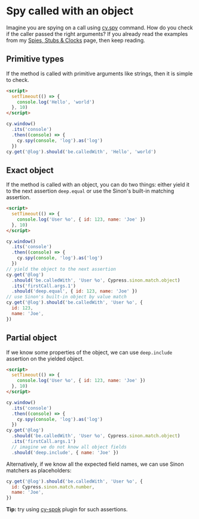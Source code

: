 # Spy called with an object

Imagine you are spying on a call using [cy.spy](https://on.cypress.io/spy) command. How do you check if the caller passed the right arguments? If you already read the examples from my [Spies, Stubs & Clocks](../commands/spies-stubs-clocks.md) page, then keep reading.

## Primitive types

If the method is called with primitive arguments like strings, then it is simple to check.

<!-- fiddle Primitive types -->

```html
<script>
  setTimeout(() => {
    console.log('Hello', 'world')
  }, 10)
</script>
```

```js
cy.window()
  .its('console')
  .then((console) => {
    cy.spy(console, 'log').as('log')
  })
cy.get('@log').should('be.calledWith', 'Hello', 'world')
```

<!-- fiddle-end -->

## Exact object

If the method is called with an object, you can do two things: either yield it to the next assertion `deep.equal` or use the Sinon's built-in matching assertion.

<!-- fiddle Exact object -->

```html
<script>
  setTimeout(() => {
    console.log('User %o', { id: 123, name: 'Joe' })
  }, 10)
</script>
```

```js
cy.window()
  .its('console')
  .then((console) => {
    cy.spy(console, 'log').as('log')
  })
// yield the object to the next assertion
cy.get('@log')
  .should('be.calledWith', 'User %o', Cypress.sinon.match.object)
  .its('firstCall.args.1')
  .should('deep.equal', { id: 123, name: 'Joe' })
// use Sinon's built-in object by value match
cy.get('@log').should('be.calledWith', 'User %o', {
  id: 123,
  name: 'Joe',
})
```

<!-- fiddle-end -->

## Partial object

If we know some properties of the object, we can use `deep.include` assertion on the yielded object.

<!-- fiddle Partial object -->

```html
<script>
  setTimeout(() => {
    console.log('User %o', { id: 123, name: 'Joe' })
  }, 10)
</script>
```

```js
cy.window()
  .its('console')
  .then((console) => {
    cy.spy(console, 'log').as('log')
  })
cy.get('@log')
  .should('be.calledWith', 'User %o', Cypress.sinon.match.object)
  .its('firstCall.args.1')
  // imagine we do not know all object fields
  .should('deep.include', { name: 'Joe' })
```

Alternatively, if we know all the expected field names, we can use Sinon matchers as placeholders:

```js
cy.get('@log').should('be.calledWith', 'User %o', {
  id: Cypress.sinon.match.number,
  name: 'Joe',
})
```

<!-- fiddle-end -->

**Tip:** try using [cy-spok](https://github.com/bahmutov/cy-spok) plugin for such assertions.
